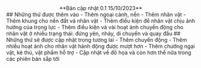 <div align = "center">
**Bản cập nhật 0.1 15/10/2023**
</div>
## Những thứ được thêm vào
- Thêm ngoại cảnh, nền
- Thêm nhân vật
- Thêm khung cho nền đất và nhân vật
- Thêm điều kiện để nhân vật chịu ảnh hưởng của trọng lực
- Thêm điều kiện và vài hoạt ảnh chuyển động cho nhân vật ở nhiều trạng thái: đứng yên, nhảy, di chuyển và quay đầu
## Những thứ sẽ được cập nhật trong tương lai
- Thêm chuyển động
- Thêm nhiều hoạt ảnh cho nhân vật hành động được mượt hơn
- Thêm chướng ngại vật, kẻ thù, vật phẩm hỗ trợ
- Cập nhật về đồ họa và còn hơn thế nữa trong các phiên bản sắp tới
  

